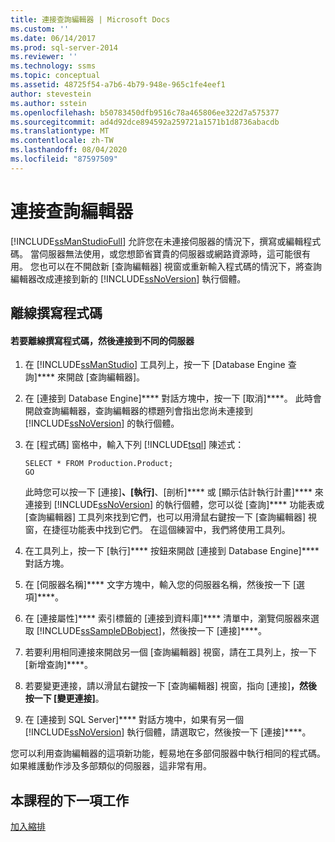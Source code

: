 ```yaml
---
title: 連接查詢編輯器 | Microsoft Docs
ms.custom: ''
ms.date: 06/14/2017
ms.prod: sql-server-2014
ms.reviewer: ''
ms.technology: ssms
ms.topic: conceptual
ms.assetid: 48725f54-a7b6-4b79-948e-965c1fe4eef1
author: stevestein
ms.author: sstein
ms.openlocfilehash: b50783450dfb9516c78a465806ee322d7a575377
ms.sourcegitcommit: ad4d92dce894592a259721a1571b1d8736abacdb
ms.translationtype: MT
ms.contentlocale: zh-TW
ms.lasthandoff: 08/04/2020
ms.locfileid: "87597509"
---
```

# <a name="connecting-with-query-editor"></a>連接查詢編輯器
  [!INCLUDE[ssManStudioFull](../../includes/ssmanstudiofull-md.md)] 允許您在未連接伺服器的情況下，撰寫或編輯程式碼。 當伺服器無法使用，或您想節省寶貴的伺服器或網路資源時，這可能很有用。 您也可以在不開啟新 [查詢編輯器] 視窗或重新輸入程式碼的情況下，將查詢編輯器改成連接到新的 [!INCLUDE[ssNoVersion](../../includes/ssnoversion-md.md)] 執行個體。  
  
## <a name="coding-offline"></a>離線撰寫程式碼  
  
#### <a name="to-write-code-offline-and-then-connect-to-different-servers"></a>若要離線撰寫程式碼，然後連接到不同的伺服器  
  
1.  在 [!INCLUDE[ssManStudio](../../includes/ssmanstudio-md.md)] 工具列上，按一下 [Database Engine 查詢]**** 來開啟 [查詢編輯器]。  
  
2.  在 [連接到 Database Engine]**** 對話方塊中，按一下 [取消]****。 此時會開啟查詢編輯器，查詢編輯器的標題列會指出您尚未連接到 [!INCLUDE[ssNoVersion](../../includes/ssnoversion-md.md)] 的執行個體。  
  
3.  在 [程式碼] 窗格中，輸入下列 [!INCLUDE[tsql](../../includes/tsql-md.md)] 陳述式：  
  
    ```  
    SELECT * FROM Production.Product;  
    GO  
    ```  
  
     此時您可以按一下 [連接]****、[執行]****、[剖析]**** 或 [顯示估計執行計畫]**** 來連接到 [!INCLUDE[ssNoVersion](../../includes/ssnoversion-md.md)] 的執行個體，您可以從 [查詢]**** 功能表或 [查詢編輯器] 工具列來找到它們，也可以用滑鼠右鍵按一下 [查詢編輯器] 視窗，在捷徑功能表中找到它們。 在這個練習中，我們將使用工具列。  
  
4.  在工具列上，按一下 [執行]**** 按鈕來開啟 [連接到 Database Engine]**** 對話方塊。  
  
5.  在 [伺服器名稱]**** 文字方塊中，輸入您的伺服器名稱，然後按一下 [選項]****。  
  
6.  在 [連接屬性]**** 索引標籤的 [連接到資料庫]**** 清單中，瀏覽伺服器來選取 [!INCLUDE[ssSampleDBobject](../../includes/sssampledbobject-md.md)]，然後按一下 [連接]****。  
  
7.  若要利用相同連接來開啟另一個 [查詢編輯器] 視窗，請在工具列上，按一下 [新增查詢]****。  
  
8.  若要變更連接，請以滑鼠右鍵按一下 [查詢編輯器] 視窗，指向 [連接]****，然後按一下 [變更連接]****。  
  
9. 在 [連接到 SQL Server]**** 對話方塊中，如果有另一個 [!INCLUDE[ssNoVersion](../../includes/ssnoversion-md.md)] 執行個體，請選取它，然後按一下 [連接]****。  
  
 您可以利用查詢編輯器的這項新功能，輕易地在多部伺服器中執行相同的程式碼。 如果維護動作涉及多部類似的伺服器，這非常有用。  
  
## <a name="next-task-in-lesson"></a>本課程的下一項工作  
 [加入縮排](lesson-2-2-adding-indentation.md)  
  
  
